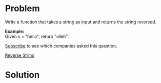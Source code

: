 
# Problem

Write a function that takes a string as input and returns the string reversed.

**Example:**  
Given s = "hello", return "olleh".

[Subscribe](/subscribe/) to see which companies asked this question.



[Reverse String](https://leetcode.com/problems/reverse-string)

# Solution



